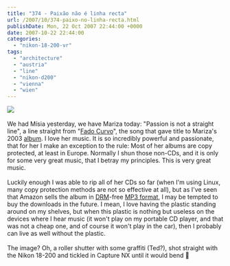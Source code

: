 ```yaml
---
title: "374 - Paixão não é linha recta"
url: /2007/10/374-paixo-no-linha-recta.html
publishDate: Mon, 22 Oct 2007 22:44:00 +0000
date: 2007-10-22 22:44:00
categories: 
  - "nikon-18-200-vr"
tags: 
  - "architecture"
  - "austria"
  - "line"
  - "nikon-d200"
  - "vienna"
  - "wien"
---
```

<a href="https://d25zfm9zpd7gm5.cloudfront.net/1200x1200/2007/20071022_074052_nx.jpg" target="_blank"><img src="https://d25zfm9zpd7gm5.cloudfront.net/0600x0600/2007/20071022_074052_nx.jpg"/></a><br/><br/>We had Mísia yesterday, we have Mariza today: "Passion is not a straight line", a line straight from "<a href="http://www.seeklyrics.com/lyrics/Mariza/Fado-Curvo.html" target="_blank">Fado Curvo</a>", the song that gave title to Mariza's 2003 <a href="http://www.amazon.com/Fado-Curvo-Mariza/dp/B00008XEP3" target="_blank">album</a>. I love her music. It is so incredibly powerful and passionate, that for her I make an exception to the rule: Most of her albums are copy protected, at least in Europe. Normally I shun those non-CDs, and it is only for some very great music, that I betray my principles. This is very great music.<br/><br/>Luckily enough I was able to rip all of her CDs so far (when I'm using Linux, many copy protection methods are not so effective at all), but as I've seen that Amazon sells the album in <a href="http://defectivebydesign.org/" target="_blank">DRM</a>-free <a href="http://www.amazon.com/gp/product/B000QR1OTS" target="_blank">MP3 format</a>, I may be tempted to buy the downloads in the future. I mean, I love having the plastic standing around on my shelves, but when this plastic is nothing but useless on the devices where I hear music (it won't play on my portable CD player, and that was not a cheap one, and of course it won't play in the car), then I probably can live as well without the plastic.<br/><br/>The image? Oh, a roller shutter with some graffiti (Ted?), shot straight with the Nikon 18-200 and tickled in Capture NX until it would bend 🙂
